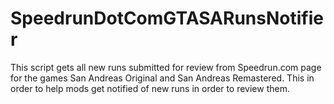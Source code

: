 # SpeedrunDotComGTASARunsNotifier

This script gets all new runs submitted for review from Speedrun.com page for the games San Andreas Original and San Andreas Remastered. This in order to help mods get notified of new runs in order to review them.
